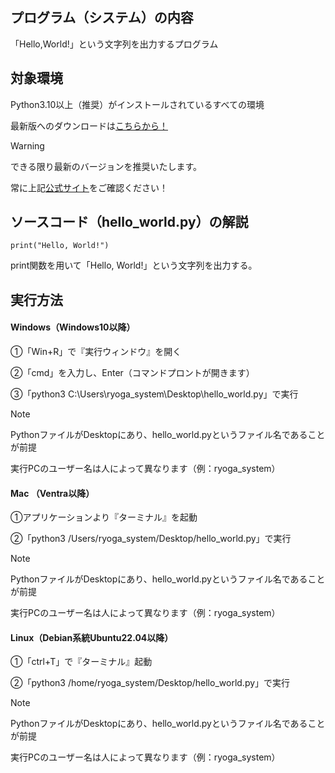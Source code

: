 ## プログラム（システム）の内容
「Hello,World!」という文字列を出力するプログラム

## 対象環境
Python3.10以上（推奨）がインストールされているすべての環境

最新版へのダウンロードは[こちらから！](https://python.org/downloads/)

> [!WARNING]
> できる限り最新のバージョンを推奨いたします。
>
> 常に上記[公式サイト](https://python.org/downloads/)をご確認ください！

## ソースコード（hello_world.py）の解説
```
print("Hello, World!")
```
print関数を用いて「Hello, World!」という文字列を出力する。

## 実行方法
#### Windows（Windows10以降）

①「Win+R」で『実行ウィンドウ』を開く

②「cmd」を入力し、Enter（コマンドプロントが開きます）

③「python3 C:\Users\ryoga_system\Desktop\hello_world.py」で実行

> [!NOTE]
> PythonファイルがDesktopにあり、hello_world.pyというファイル名であることが前提
> 
> 実行PCのユーザー名は人によって異なります（例：ryoga_system）

#### Mac （Ventra以降）

①アプリケーションより『ターミナル』を起動

②「python3 /Users/ryoga_system/Desktop/hello_world.py」で実行

> [!NOTE]
> PythonファイルがDesktopにあり、hello_world.pyというファイル名であることが前提
> 
> 実行PCのユーザー名は人によって異なります（例：ryoga_system）

#### Linux（Debian系統Ubuntu22.04以降）

①「ctrl+T」で『ターミナル』起動

②「python3 /home/ryoga_system/Desktop/hello_world.py」で実行

> [!NOTE]
> PythonファイルがDesktopにあり、hello_world.pyというファイル名であることが前提
> 
> 実行PCのユーザー名は人によって異なります（例：ryoga_system）
